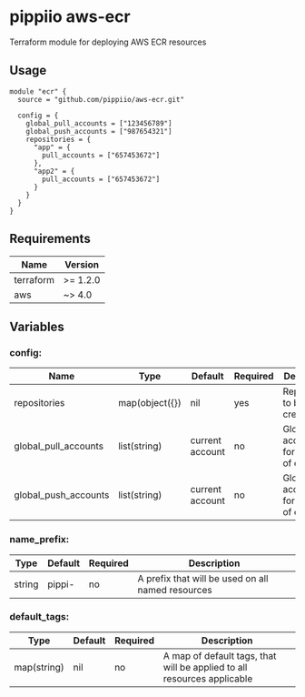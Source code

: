 # pippiio aws-ecr
Terraform module for deploying AWS ECR resources

## Usage
```hcl
module "ecr" {
  source = "github.com/pippiio/aws-ecr.git"

  config = {
    global_pull_accounts = ["123456789"]
    global_push_accounts = ["987654321"]
    repositories = {
      "app" = {
        pull_accounts = ["657453672"]
      },
      "app2" = {
        pull_accounts = ["657453672"]
      }
    }
  }
}
```

## Requirements
|Name     |Version |
|---------|--------|
|terraform|>= 1.2.0|
|aws      |~> 4.0  |


## Variables
### config:
|Name                |Type          |Default        |Required|Description|
|--------------------|--------------|---------------|--------|-----------|
|repositories        |map(object({})|nil            |yes     |Repositories to be created|
|global_pull_accounts|list(string)  |current account|no      |Global accounts for pulling of ecr|
|global_push_accounts|list(string)  |current account|no      |Global accoutns for pushing of ecr|

### name_prefix:
|Type        |Default|Required|Description|
|------------|-------|--------|-----------|
|string      |pippi- |no      |A prefix that will be used on all named resources|

### default_tags:
|Type        |Default|Required|Description|
|------------|-------|--------|-----------|
|map(string) |nil    |no      |A map of default tags, that will be applied to all resources applicable|
